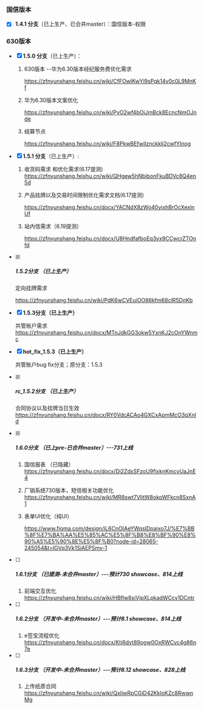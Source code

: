 ###  **国信版本**

- [x] **1.4.1 分支**（已上生产、已合并master）：国信版本-权限

  

### **630版本**

- [x] **1.5.0 分支**（已上生产）：

  1. 630版本 --华为6.30版本经纪服务费优化需求
     
     https://zfnyunshang.feishu.cn/wiki/CfFOwIKwYi9sPqk14v0c0L9MnKf  

  2. 华为6.30版本文案优化
     
     https://zfnyunshang.feishu.cn/wiki/PvO2wf4bOiJmBck8EcncNmOJnde

  3. 结算节点
     
     https://zfnyunshang.feishu.cn/wiki/F8PkwBEfwiIznckklj2cwfYInog

- [x] **1.5.1 分支**（已上生产）:

  1. 收货码需求 和优化需求(6.17提测) 
     https://zfnyunshang.feishu.cn/wiki/QHgew5hNbibonFkuBDVc8Q4en5d

  2. 产品挂牌以及交易时间限制优化需求文档(6.17提测)
     
     https://zfnyunshang.feishu.cn/docx/YACNdX8zWo40yixhBrOcXexlnUf

  3. 站内信需求（6.19提测）
     
     https://zfnyunshang.feishu.cn/docx/U8HndfafboEq3yx9CCwcrZTOnfd

- [x] ##### 1.5.2分支 （已上生产）

  定向挂牌需求

  https://zfnyunshang.feishu.cn/wiki/PdK6wCVEuiOO86kfm68clR5DnKb

- [x] **1.5.3分支（已上生产）**

  共管账户需求
  https://zfnyunshang.feishu.cn/docx/MTnJdkGG3okw5YxnKJ2cOnYWnmc

  

- [x] **hot_fix_1.5.3（已上生产）**

  共管账户bug fix分支；原分支：1.5.3

  

- [x] ##### rc_1.5.2分支 （已上生产）

  合同协议以及挂牌当日生效
  https://zfnyunshang.feishu.cn/docx/RY0VdcACAo4GXCxApmMcO3qXnld

  

- [x] ##### 1.6.0分支 （已上pre-已合并master）---731上线

  1. 国信报表 （已隐藏）
     https://zfnyunshang.feishu.cn/docx/Di2ZdxSFzoU9fixknKmcvUaJnE4

  2. 厂销系统730版本，短信相关功能优化
     https://zfnyunshang.feishu.cn/wiki/MR8swt7VlitW8okoWFkcn8SxnA1

  3. 表单UI优化（纯UI）

     https://www.figma.com/design/iL6CnOIAeYWqsIDpaixo7J/%E7%BB%8F%E7%BA%AA%E5%85%AC%E5%8F%B8%E8%BF%90%E8%90%A5%E5%90%8E%E5%8F%B0?node-id=28065-245054&t=IGVq3Vk1SjAEPSmv-1



- [ ] ##### 1.6.1分支 （已提测-未合并master）---预计730 showcase、814上线

  1. 前端交互优化
     https://zfnyunshang.feishu.cn/wiki/HBflw8siVipXLpkadWCcv1DCntr



- [ ] ##### 1.6.2分支 （开发中-未合并master）---预计8.1 showcase、814上线

  1. e签宝流程优化
     https://zfnyunshang.feishu.cn/docx/Ktj6dyt89ogw0OxRWCvc4g86n7e
  
- [ ] ##### 1.6.3分支 （开发中-未合并master）---预计8.12 showcase、828上线

  1. 上传纸质合同
     https://zfnyunshang.feishu.cn/wiki/QxIiwRpCGiD42KkIoKZc8RwwnMg
